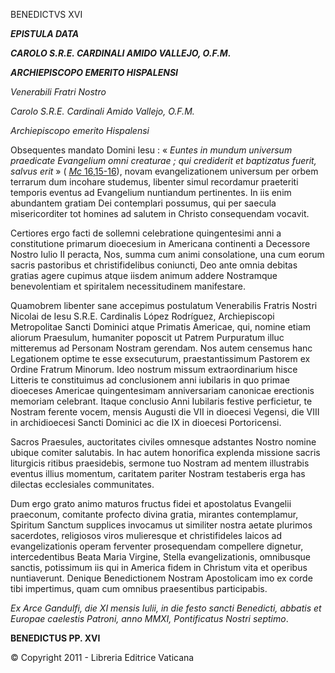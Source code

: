 BENEDICTVS XVI

***EPISTULA DATA***

***CAROLO S.R.E. CARDINALI AMIDO VALLEJO, O.F.M.***

***ARCHIEPISCOPO EMERITO HISPALENSI***

*Venerabili Fratri Nostro*

*Carolo S.R.E. Cardinali Amido Vallejo, O.F.M.*

*Archiepiscopo emerito Hispalensi*

Obsequentes mandato Domini Iesu : « *Euntes in mundum universum praedicate Evangelium omni creaturae ; qui crediderit et baptizatus fuerit, salvus erit* » ( [*Mc* 16,15-16](http://www.vatican.va/archive/bible/nova_vulgata/documents/nova-vulgata_nt_evang-marcum_lt.html#16)), novam evangelizationem universum per orbem terrarum dum incohare studemus, libenter simul recordamur praeteriti temporis eventus ad Evangelium nuntiandum pertinentes. In iis enim abundantem gratiam Dei contemplari possumus, qui per saecula mìsericorditer tot homines ad salutem in Christo consequendam vocavit.

Certiores ergo facti de sollemni celebratione quingentesimi anni a constitutione primarum dioecesium in Americana continenti a Decessore Nostro Iulio II peracta, Nos, summa cum animi consolatione, una cum eorum sacris pastoribus et christifidelibus coniuncti, Deo ante omnia debitas gratias agere cupimus atque iisdem animum addere Nostramque benevolentiam et spiritalem necessitudinem manifestare.

Quamobrem libenter sane accepimus postulatum Venerabilis Fratris Nostri Nicolai de Iesu S.R.E. Cardinalis López Rodríguez, Archiepiscopi Metropolitae Sancti Dominici atque Primatis Americae, qui, nomine etiam aliorum Praesulum, humaniter poposcit ut Patrem Purpuratum illuc mitteremus ad Personam Nostram gerendam. Nos autem censemus hanc Legationem optime te esse exsecuturum, praestantissimum Pastorem ex Ordine Fratrum Minorum. Ideo nostrum missum extraordinarium hisce Litteris te constituimus ad conclusionem anni iubilaris in quo primae dioeceses Americae quingentesimam anniversariam canonicae erectionis memoriam celebrant. Itaque conclusio Anni Iubilaris festive perficietur, te Nostram ferente vocem, mensis Augusti die VII in dioecesi Vegensi, die VIII in archidioecesi Sancti Dominici ac die IX in dioecesi Portoricensi.

Sacros Praesules, auctoritates civiles omnesque adstantes Nostro nomine ubique comiter salutabis. In hac autem honorifica explenda missione sacris liturgicis ritibus praesidebis, sermone tuo Nostram ad mentem illustrabis eventus illius momentum, caritatem pariter Nostram testaberis erga has dilectas ecclesiales communitates.

Dum ergo grato animo maturos fructus fidei et apostolatus Evangelii praeconum, comitante profecto divina gratia, mirantes contemplamur, Spiritum Sanctum supplices invocamus ut similiter nostra aetate plurimos sacerdotes, religiosos viros mulieresque et christifideles laicos ad evangelizationis operam ferventer prosequendam compellere dignetur, intercedentibus Beata Maria Virgine, Stella evangelizationis, omnibusque sanctis, potissimum iis qui in America fidem in Christum vita et operibus nuntiaverunt. Denique Benedictionem Nostram Apostolicam imo ex corde tibi impertimus, quam cum omnibus praesentibus participabis.

*Ex Arce Gandulfi, die XI mensis Iulii, in die festo sancti Benedicti, abbatis et Europae caelestis Patroni, anno MMXI, Pontificatus Nostri septimo*.

**BENEDICTUS PP. XVI**

© Copyright 2011 - Libreria Editrice Vaticana